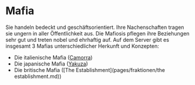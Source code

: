 # Mafia


Sie handeln bedeckt und geschäftsorientiert. Ihre Nachenschaften tragen sie ungern in aller Öffentlichkeit aus. Die Mafiosis pflegen ihre Beziehungen sehr gut und treten nobel und ehrhaftig auf.
Auf dem Server gibt es insgesamt 3 Mafias unterschiedlicher Herkunft und Konzepten:
  * Die italienische Mafia ([Camorra](pages/fraktionen/camorra.md))
  * Die japanische Mafia ([Yakuza](pages/fraktionen/yakuza.md))
  * Die britische Mafia ([The Establishment](pages/fraktionen/the establishment.md)) 

